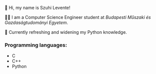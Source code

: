 

👋 Hi, my name is Szuhi Levente!

👨‍🎓 I am a Computer Science Engineer student at *Budapesti Műszaki és Gazdaságtudományi Egyetem*.

🐍 Currently refreshing and widening my Python knowledge.

### **Programming languages:**

- C
- C++
- Python

<!---
Sz-lev/Sz-lev is a ✨ special ✨ repository because its `README.md` (this file) appears on your GitHub profile.
You can click the Preview link to take a look at your changes.
--->
